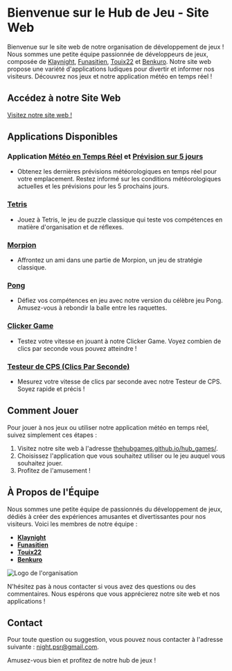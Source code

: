 # Bienvenue sur le Hub de Jeu - Site Web

Bienvenue sur le site web de notre organisation de développement de jeux ! Nous sommes une petite équipe passionnée de développeurs de jeux, composée de [Klaynight](https://github.com/Klaynight), [Funasitien](https://github.com/Funasitien), [Touix22](https://github.com/Touix22) et [Benkuro](https://github.com/Benkuro). Notre site web propose une variété d'applications ludiques pour divertir et informer nos visiteurs. Découvrez nos jeux et notre application météo en temps réel !

## Accédez à notre Site Web

[Visitez notre site web !](https://thehubgames.github.io/hub_games/)

## Applications Disponibles

### Application [Météo en Temps Réel](https://thehubgames.github.io/hub_games/Weather) et [Prévision sur 5 jours](https://thehubgames.github.io/hub_games/Prevision_Weather)
- Obtenez les dernières prévisions météorologiques en temps réel pour votre emplacement. Restez informé sur les conditions météorologiques actuelles et les prévisions pour les 5 prochains jours.

### [Tetris](https://thehubgames.github.io/hub_games/Tetris)
- Jouez à Tetris, le jeu de puzzle classique qui teste vos compétences en matière d'organisation et de réflexes.

### [Morpion](https://thehubgames.github.io/hub_games/Morpion)
- Affrontez un ami dans une partie de Morpion, un jeu de stratégie classique.

### [Pong](https://thehubgames.github.io/hub_games/Pong)
- Défiez vos compétences en jeu avec notre version du célèbre jeu Pong. Amusez-vous à rebondir la balle entre les raquettes.

### [Clicker Game](https://thehubgames.github.io/hub_games/Clicker)
- Testez votre vitesse en jouant à notre Clicker Game. Voyez combien de clics par seconde vous pouvez atteindre !

### [Testeur de CPS (Clics Par Seconde)](https://thehubgames.github.io/hub_games/CPS)
- Mesurez votre vitesse de clics par seconde avec notre Testeur de CPS. Soyez rapide et précis !

## Comment Jouer

Pour jouer à nos jeux ou utiliser notre application météo en temps réel, suivez simplement ces étapes :

1. Visitez notre site web à l'adresse [thehubgames.github.io/hub_games/](https://thehubgames.github.io/hub_games/).
2. Choisissez l'application que vous souhaitez utiliser ou le jeu auquel vous souhaitez jouer.
3. Profitez de l'amusement !

## À Propos de l'Équipe

Nous sommes une petite équipe de passionnés du développement de jeux, dédiés à créer des expériences amusantes et divertissantes pour nos visiteurs. Voici les membres de notre équipe :

- **[Klaynight](https://github.com/Klaynight-dev)**
- **[Funasitien](https://github.com/Funasitien)**
- **[Touix22](https://github.com/Touix222)**
- **[Benkuro](https://github.com/Benkuro11)**

![Logo de l'organisation](https://github.com/TheHubGames/hub_games/blob/main/image/icon.png)

N'hésitez pas à nous contacter si vous avez des questions ou des commentaires. Nous espérons que vous apprécierez notre site web et nos applications !

## Contact

Pour toute question ou suggestion, vous pouvez nous contacter à l'adresse suivante : [night.psr@gmail.com](mailto:night.psr@gmail.com).

Amusez-vous bien et profitez de notre hub de jeux !


